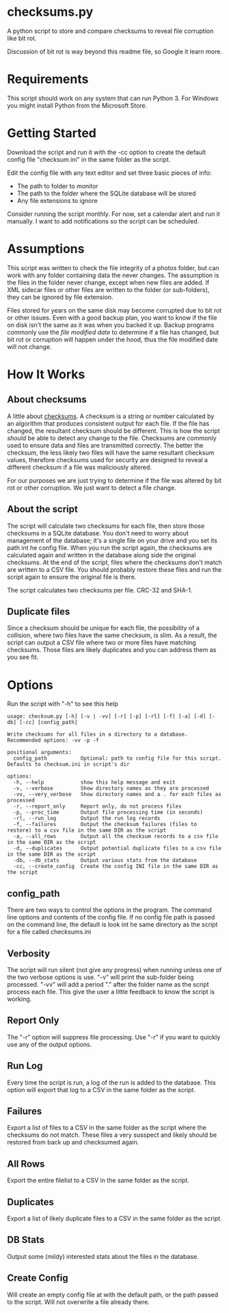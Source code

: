 # checksums.py
A python script to store and compare checksums to reveal file corruption like bit rot.
 
Discussion of bit rot is way beyond this readme file, so Google it learn more.

# Requirements
This script should work on any system that can run Python 3. For Windows you might install Python from the Microsoft Store.

# Getting Started
Download the script and run it with the -cc option to create the default config file "checksum.ini" in the same folder as the script.

Edit the config file with any text editor and set three basic pieces of info:
* The path to folder to monitor
* The path to the folder where the SQLite database will be stored
* Any file extensions to ignore

Consider running the script monthly. For now, set a calendar alert and run it manually. I want to add notifications so the script can be scheduled. 

# Assumptions
This script was written to check the file integrity of a photos folder, but can work with any folder containing data the never changes. The assumption is the files in the folder never change, except when new files are added. If XML sidecar files or other files are written to the folder (or sub-folders), they can be ignored by file extension.

Files stored for years on the same disk may become corrupted due to bit rot or other issues. Even with a good backup plan, you want to know if the file on disk isn't the same as it was when you backed it up. Backup programs commonly use the *file modified date* to determine if a file has changed, but bit rot or corruption will happen under the hood, thus the file modified date will not change.

# How It Works

## About checksums
A little about [checksums](https://en.wikipedia.org/wiki/Checksum). A checksum is a string or number calculated by an algorithm that produces consistent output for each file. If the file has changed, the resultant checksum should be different. This is how the script *should* be able to detect any change to the file. Checksums are commonly used to ensure data and files are transmitted correctly. The better the checksum, the less likely two files will have the same resultant checksum values, therefore checksums used for security are designed to reveal a different checksum if a file was maliciously altered. 

For our purposes we are just trying to determine if the file was altered by bit rot or other corruption. We just want to detect a file change. 

## About the script

The script will calculate two checksums for each file, then store those checksums in a SQLite database. You don't need to worry about management of the database; it's a single file on your drive and you set its path int he config file. When you run the script again, the checksums are calculated again and written in the database along side the original checksums. At the end of the script, files where the checksums don't match are written to a CSV file. You should probably restore these files and run the script again to ensure the original file is there.

The script calculates two checksums per file. CRC-32 and SHA-1. 

## Duplicate files

Since a checksum should be unique for each file, the possibility of a collision, where two files have the same checksum, is slim. As a result, the script can output a CSV file where two or more files have matching checksums. Those files are likely duplicates and you can address them as you see fit.

# Options

Run the script with "-h" to see this help

```plaintext
usage: checksum.py [-h] [-v | -vv] [-r] [-p] [-rl] [-f] [-a] [-d] [-db] [-cc] [config_path]

Write checksums for all files in a directory to a database. Recommended options: -vv -p -f

positional arguments:
  config_path           Optional: path to config file for this script. Defaults to checksum.ini in script's dir

options:
  -h, --help            show this help message and exit
  -v, --verbose         Show directory names as they are processed
  -vv, --very_verbose   Show directory names and a . for each files as processed
  -r, --report_only     Report only, do not process files
  -p, --proc_time       Output file processing time (in seconds)
  -rl, --run_log        Output the run log records
  -f, --failures        Output the checksum failures (files to restore) to a csv file in the same DIR as the script
  -a, --all_rows        Output all the checksum records to a csv file in the same DIR as the script
  -d, --duplicates      Output potential duplicate files to a csv file in the same DIR as the script
  -db, --db_stats       Output various stats from the database
  -cc, --create_config  Create the config INI file in the same DIR as the script
```
## config_path
There are two ways to control the options in the program. The command line options and contents of the config file. If no config file path is passed on the command line, the default is look int he same directory as the script for a file called checksums.ini

## Verbosity
The script will run silent (not give any progress) when running unless one of the two verbose options is use. "-v" will print the sub-folder being processed. "-vv" will add a period "." after the folder name as the script process each file. This give the user a little feedback to know the script is working.

## Report Only
The "-r" option will suppress file processing. Use "-r" if you want to quickly use any of the output options.

## Run Log
Every time the script is run, a log of the run is added to the database. This option will export that log to a CSV in the same folder as the script.

## Failures
Export a list of files to a CSV in the same folder as the script where the checksums do not match. These files a very susspect and likely should be restored from back up and checksumed again.

## All Rows
Export the entire filelist to a CSV in the same folder as the script.

## Duplicates
Export a list of likely duplicate files to a CSV in the same folder as the script.

## DB Stats
Output some (mildy) interested stats about the files in the database.

## Create Config
Will create an empty config file at with the default path, or the path passed to the script. Will not overwrite a file already there.
